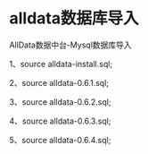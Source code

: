 # alldata数据库导入

AllData数据中台-Mysql数据库导入

1、source alldata-install.sql;

2、source alldata-0.6.1.sql;

3、source alldata-0.6.2.sql;

4、source alldata-0.6.3.sql;

5、source alldata-0.6.4.sql;